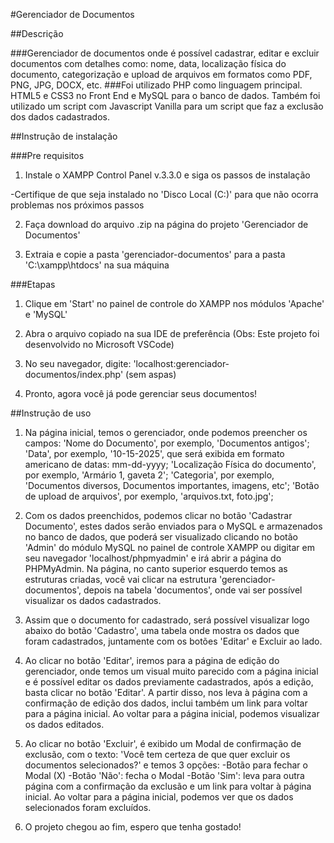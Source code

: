 #Gerenciador de Documentos

##Descrição

###Gerenciador de documentos onde é possível cadastrar, editar e excluir documentos com detalhes como: nome, data, localização física do documento, categorização e upload de arquivos em formatos como PDF, PNG, JPG, DOCX, etc.
###Foi utilizado PHP como linguagem principal. HTML5 e CSS3 no Front End e MySQL para o banco de dados. Também foi utilizado um script com Javascript Vanilla para um script que faz a exclusão dos dados cadastrados.

##Instrução de instalação

###Pre requisitos

1. Instale o XAMPP Control Panel v.3.3.0 e siga os passos de instalação

-Certifique de que seja instalado no 'Disco Local (C:)' para que não ocorra problemas nos próximos passos

2. Faça download do arquivo .zip na página do projeto 'Gerenciador de Documentos'

3. Extraia e copie a pasta 'gerenciador-documentos' para a pasta 'C:\xampp\htdocs' na sua máquina

###Etapas

1. Clique em 'Start' no painel de controle do XAMPP nos módulos 'Apache' e 'MySQL'

2. Abra o arquivo copiado na sua IDE de preferência (Obs: Este projeto foi desenvolvido no Microsoft VSCode)

3. No seu navegador, digite: 'localhost:gerenciador-documentos/index.php' (sem aspas)

4. Pronto, agora você já pode gerenciar seus documentos!

##Instrução de uso

1. Na página inicial, temos o gerenciador, onde podemos preencher os campos:
   'Nome do Documento', por exemplo, 'Documentos antigos';
   'Data', por exemplo, '10-15-2025', que será exibida em formato americano de datas: mm-dd-yyyy;
   'Localização Física do documento', por exemplo, 'Armário 1, gaveta 2';
   'Categoria', por exemplo, 'Documentos diversos, Documentos importantes, imagens, etc';
   'Botão de upload de arquivos', por exemplo, 'arquivos.txt, foto.jpg';

2. Com os dados preenchidos, podemos clicar no botão 'Cadastrar Documento', estes dados serão enviados para o MySQL e armazenados no banco de dados, que poderá ser visualizado clicando no botão 'Admin' do módulo MySQL no painel de controle XAMPP ou digitar em seu navegador 'localhost/phpmyadmin' e irá abrir a página do PHPMyAdmin. Na página, no canto superior esquerdo temos as estruturas criadas, você vai clicar na estrutura 'gerenciador-documentos', depois na tabela 'documentos', onde vai ser possível visualizar os dados cadastrados.

3. Assim que o documento for cadastrado, será possível visualizar logo abaixo do botão 'Cadastro', uma tabela onde mostra os dados que foram cadastrados, juntamente com os botões 'Editar' e Excluir ao lado.

4. Ao clicar no botão 'Editar', iremos para a página de edição do gerenciador, onde temos um visual muito parecido com a página inicial e é possível editar os dados previamente cadastrados, após a edição, basta clicar no botão 'Editar'. A partir disso, nos leva à página com a confirmação de edição dos dados, inclui também um link para voltar para a página inicial. Ao voltar para a página inicial, podemos visualizar os dados editados.

5. Ao clicar no botão 'Excluir', é exibido um Modal de confirmação de exclusão, com o texto: 'Você tem certeza de que quer excluir os documentos selecionados?' e temos 3 opções:
   -Botão para fechar o Modal (X)
   -Botão 'Não': fecha o Modal
   -Botão 'Sim': leva para outra página com a confirmação da exclusão e um link para voltar à página inicial.
   Ao voltar para a página inicial, podemos ver que os dados selecionados foram excluídos.

6. O projeto chegou ao fim, espero que tenha gostado!
